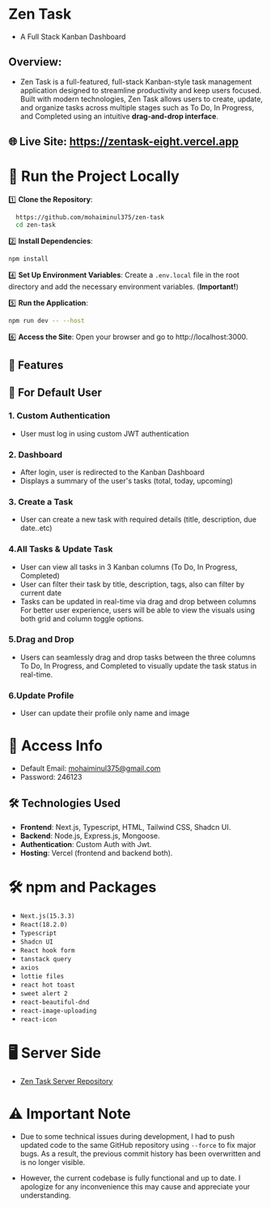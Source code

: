 # Zen Task

- A Full Stack Kanban Dashboard

## Overview:

- Zen Task is a full-featured, full-stack Kanban-style task management application designed to streamline productivity and keep users focused. Built with modern technologies, Zen Task allows users to create, update, and organize tasks across multiple stages such as To Do, In Progress, and Completed using an intuitive **drag-and-drop interface**.

## 🌐 Live Site: https://zentask-eight.vercel.app

# 🔧 Run the Project Locally

1️⃣ **Clone the Repository**:

```sh
  https://github.com/mohaiminul375/zen-task
  cd zen-task
```

2️⃣ **Install Dependencies**:

```sh
npm install
```

4️⃣ **Set Up Environment Variables**: Create a `.env.local` file in the root directory and add the necessary environment variables. (**Important!**)

5️⃣ **Run the Application**:

```sh
npm run dev -- --host
```

6️⃣ **Access the Site**: Open your browser and go to http://localhost:3000.

## 🚀 Features

## 👤 For Default User

### 1. Custom Authentication

- User must log in using custom JWT authentication

### 2. Dashboard

- After login, user is redirected to the Kanban Dashboard
- Displays a summary of the user's tasks (total, today, upcoming)

### 3. Create a Task

- User can create a new task with required details (title, description, due date..etc)

### 4.All Tasks & Update Task

- User can view all tasks in 3 Kanban columns (To Do, In Progress, Completed)
- User can filter their task by title, description, tags, also can filter by current date
- Tasks can be updated in real-time via drag and drop between columns
  For better user experience, users will be able to view the visuals using both grid and column toggle options.

### 5.Drag and Drop

- Users can seamlessly drag and drop tasks between the three columns To Do, In Progress, and Completed to visually update the task status in real-time.

### 6.Update Profile

- User can update their profile only name and image

# 🔐 Access Info

- Default Email: mohaiminul375@gmail.com
- Password: 246123

## 🛠️ Technologies Used

- **Frontend**: Next.js, Typescript, HTML, Tailwind CSS, Shadcn UI.
- **Backend**: Node.js, Express.js, Mongoose.
- **Authentication**: Custom Auth with Jwt.
- **Hosting**: Vercel (frontend and backend both).

# 🛠️ npm and Packages

- `Next.js(15.3.3)`
- `React(18.2.0)`
- `Typescript`
- `Shadcn UI`
- `React hook form`
- `tanstack query`
- `axios`
- `lottie files`
- `react hot toast`
- `sweet alert 2`
- `react-beautiful-dnd`
- `react-image-uploading`
- `react-icon`

# 🖥️ Server Side

- [Zen Task Server Repository](https://github.com/mohaiminul375/zen-task-server)

#  ⚠️ Important Note

- Due to some technical issues during development, I had to push updated code to the same GitHub repository using `--force` to fix major bugs. As a result, the previous commit history has been overwritten and is no longer visible.

- However, the current codebase is fully functional and up to date. I apologize for any inconvenience this may cause and appreciate your understanding.
